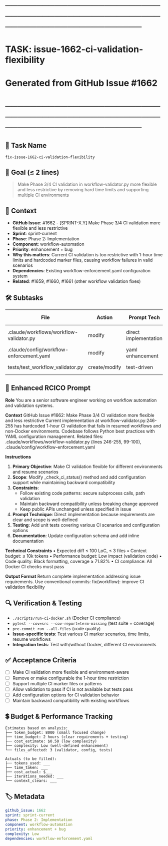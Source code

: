 # ────────────────────────────────────────────────────────────────────────
# TASK: issue-1662-ci-validation-flexibility
# Generated from GitHub Issue #1662
# ────────────────────────────────────────────────────────────────────────

## 📌 Task Name
`fix-issue-1662-ci-validation-flexibility`

## 🎯 Goal (≤ 2 lines)
> Make Phase 3/4 CI validation in workflow-validator.py more flexible and less restrictive by removing hard time limits and supporting multiple CI environments

## 🧠 Context
- **GitHub Issue**: #1662 - [SPRINT-X.Y] Make Phase 3/4 CI validation more flexible and less restrictive
- **Sprint**: sprint-current
- **Phase**: Phase 2: Implementation
- **Component**: workflow-automation
- **Priority**: enhancement + bug
- **Why this matters**: Current CI validation is too restrictive with 1-hour time limits and hardcoded marker files, causing workflow failures in valid scenarios
- **Dependencies**: Existing workflow-enforcement.yaml configuration system
- **Related**: #1659, #1660, #1661 (other workflow validation fixes)

## 🛠️ Subtasks

| File | Action | Prompt Tech | Purpose | Context Impact |
|------|--------|-------------|---------|----------------|
| .claude/workflows/workflow-validator.py | modify | direct implementation | Make _check_ci_status() flexible | Low |
| .claude/config/workflow-enforcement.yaml | modify | yaml enhancement | Add CI validation config options | Low |
| tests/test_workflow_validator.py | create/modify | test-driven | Unit tests for new CI validation | Med |

## 📝 Enhanced RCICO Prompt
**Role**
You are a senior software engineer working on workflow automation and validation systems.

**Context**
GitHub Issue #1662: Make Phase 3/4 CI validation more flexible and less restrictive
Current implementation at workflow-validator.py:246-255 has hardcoded 1-hour CI validation that fails in resumed workflows and non-Docker environments.
Codebase follows Python best practices with YAML configuration management.
Related files: .claude/workflows/workflow-validator.py (lines 246-255, 99-100), .claude/config/workflow-enforcement.yaml

**Instructions**
1. **Primary Objective**: Make CI validation flexible for different environments and resume scenarios
2. **Scope**: Modify _check_ci_status() method and add configuration support while maintaining backward compatibility
3. **Constraints**:
   - Follow existing code patterns: secure subprocess calls, path validation
   - Maintain backward compatibility unless breaking change approved
   - Keep public APIs unchanged unless specified in issue
4. **Prompt Technique**: Direct implementation because requirements are clear and scope is well-defined
5. **Testing**: Add unit tests covering various CI scenarios and configuration options
6. **Documentation**: Update configuration schema and add inline documentation

**Technical Constraints**
• Expected diff ≤ 100 LoC, ≤ 3 files
• Context budget: ≤ 10k tokens
• Performance budget: Low impact (validation code)
• Code quality: Black formatting, coverage ≥ 71.82%
• CI compliance: All Docker CI checks must pass

**Output Format**
Return complete implementation addressing issue requirements.
Use conventional commits: fix(workflow): improve CI validation flexibility

## 🔍 Verification & Testing
- `./scripts/run-ci-docker.sh` (Docker CI compliance)
- `pytest --cov=src --cov-report=term-missing` (test suite + coverage)
- `pre-commit run --all-files` (code quality)
- **Issue-specific tests**: Test various CI marker scenarios, time limits, resume workflows
- **Integration tests**: Test with/without Docker, different CI environments

## ✅ Acceptance Criteria
- [ ] Make CI validation more flexible and environment-aware
- [ ] Remove or make configurable the 1-hour time restriction
- [ ] Support multiple CI marker files or patterns
- [ ] Allow validation to pass if CI is not available but tests pass
- [ ] Add configuration options for CI validation behavior
- [ ] Maintain backward compatibility with existing workflows

## 💲 Budget & Performance Tracking
```
Estimates based on analysis:
├── token_budget: 8000 (small focused change)
├── time_budget: 2 hours (clear requirements + testing)
├── cost_estimate: $0.50 (low complexity)
├── complexity: Low (well-defined enhancement)
└── files_affected: 3 (validator, config, tests)

Actuals (to be filled):
├── tokens_used: ___
├── time_taken: ___
├── cost_actual: $___
├── iterations_needed: ___
└── context_clears: ___
```

## 🏷️ Metadata
```yaml
github_issue: 1662
sprint: sprint-current
phase: Phase 2: Implementation
component: workflow-automation
priority: enhancement + bug
complexity: Low
dependencies: workflow-enforcement.yaml
```
